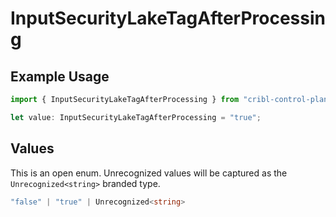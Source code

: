 # InputSecurityLakeTagAfterProcessing

## Example Usage

```typescript
import { InputSecurityLakeTagAfterProcessing } from "cribl-control-plane/models";

let value: InputSecurityLakeTagAfterProcessing = "true";
```

## Values

This is an open enum. Unrecognized values will be captured as the `Unrecognized<string>` branded type.

```typescript
"false" | "true" | Unrecognized<string>
```